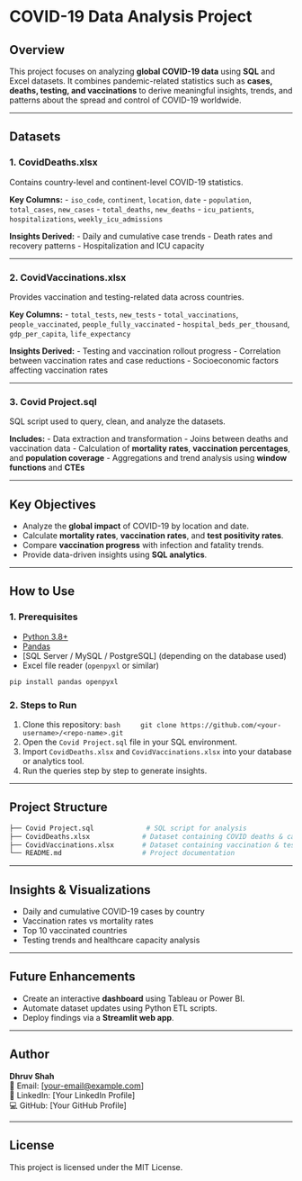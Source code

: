 # COVID-19 Data Analysis Project

## **Overview**

This project focuses on analyzing **global COVID-19 data** using **SQL**
and Excel datasets. It combines pandemic-related statistics such as
**cases, deaths, testing, and vaccinations** to derive meaningful
insights, trends, and patterns about the spread and control of COVID-19
worldwide.

------------------------------------------------------------------------

## **Datasets**

### **1. CovidDeaths.xlsx**

Contains country-level and continent-level COVID-19 statistics.

**Key Columns:** - `iso_code`, `continent`, `location`, `date` -
`population`, `total_cases`, `new_cases` - `total_deaths`,
`new_deaths` - `icu_patients`, `hospitalizations`,
`weekly_icu_admissions`

**Insights Derived:** - Daily and cumulative case trends - Death rates
and recovery patterns - Hospitalization and ICU capacity

------------------------------------------------------------------------

### **2. CovidVaccinations.xlsx**

Provides vaccination and testing-related data across countries.

**Key Columns:** - `total_tests`, `new_tests` - `total_vaccinations`,
`people_vaccinated`, `people_fully_vaccinated` -
`hospital_beds_per_thousand`, `gdp_per_capita`, `life_expectancy`

**Insights Derived:** - Testing and vaccination rollout progress -
Correlation between vaccination rates and case reductions -
Socioeconomic factors affecting vaccination rates

------------------------------------------------------------------------

### **3. Covid Project.sql**

SQL script used to query, clean, and analyze the datasets.

**Includes:** - Data extraction and transformation - Joins between
deaths and vaccination data - Calculation of **mortality rates**,
**vaccination percentages**, and **population coverage** - Aggregations
and trend analysis using **window functions** and **CTEs**

------------------------------------------------------------------------

## **Key Objectives**

-   Analyze the **global impact** of COVID-19 by location and date.
-   Calculate **mortality rates**, **vaccination rates**, and **test
    positivity rates**.
-   Compare **vaccination progress** with infection and fatality trends.
-   Provide data-driven insights using **SQL analytics**.

------------------------------------------------------------------------

## **How to Use**

### **1. Prerequisites**

-   [Python 3.8+](https://www.python.org/)
-   [Pandas](https://pandas.pydata.org/)
-   \[SQL Server / MySQL / PostgreSQL\] (depending on the database used)
-   Excel file reader (`openpyxl` or similar)

``` bash
pip install pandas openpyxl
```

### **2. Steps to Run**

1.  Clone this repository:
    `bash     git clone https://github.com/<your-username>/<repo-name>.git`
2.  Open the `Covid Project.sql` file in your SQL environment.
3.  Import `CovidDeaths.xlsx` and `CovidVaccinations.xlsx` into your
    database or analytics tool.
4.  Run the queries step by step to generate insights.

------------------------------------------------------------------------

## **Project Structure**

``` bash
├── Covid Project.sql             # SQL script for analysis
├── CovidDeaths.xlsx             # Dataset containing COVID deaths & cases
├── CovidVaccinations.xlsx       # Dataset containing vaccination & testing info
└── README.md                    # Project documentation
```

------------------------------------------------------------------------

## **Insights & Visualizations**

-   Daily and cumulative COVID-19 cases by country
-   Vaccination rates vs mortality rates
-   Top 10 vaccinated countries
-   Testing trends and healthcare capacity analysis

------------------------------------------------------------------------

## **Future Enhancements**

-   Create an interactive **dashboard** using Tableau or Power BI.
-   Automate dataset updates using Python ETL scripts.
-   Deploy findings via a **Streamlit web app**.

------------------------------------------------------------------------

## **Author**

**Dhruv Shah**\
📧 Email: \[your-email@example.com\]\
🔗 LinkedIn: \[Your LinkedIn Profile\]\
💻 GitHub: \[Your GitHub Profile\]

------------------------------------------------------------------------

## **License**

This project is licensed under the MIT License.
